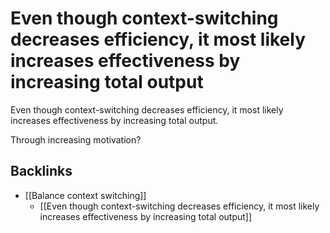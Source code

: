 # Even though context-switching decreases efficiency, it most likely increases effectiveness by increasing total output
Even though context-switching decreases efficiency, it most likely increases effectiveness by increasing total output.

Through increasing motivation?

## Backlinks
* [[Balance context switching]]
	* [[Even though context-switching decreases efficiency, it most likely increases effectiveness by increasing total output]]

<!-- #Life -->

<!-- {BearID:8C73B0B0-DCC5-4859-928B-D6C562AE1D3F-15756-000013035CF68BC3} -->
